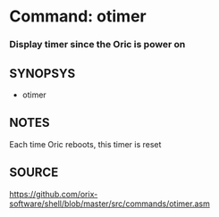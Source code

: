 # Command: otimer

### Display timer since the Oric is power on

## SYNOPSYS
+ otimer

## NOTES
Each time Oric reboots, this timer is reset

## SOURCE
https://github.com/orix-software/shell/blob/master/src/commands/otimer.asm
